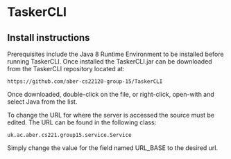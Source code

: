# TaskerCLI

## Install instructions

Prerequisites include the Java 8 Runtime Environment to be installed before running TaskerCLI. Once installed the TaskerCLI.jar can be downloaded from the TaskerCLI repository located at:

`https://github.com/aber-cs22120-group-15/TaskerCLI`

Once downloaded, double-click on the file, or right-click, open-with and select Java from the list.

To change the URL for where the server is accessed the source must be edited. The URL can be found in the following class:

`uk.ac.aber.cs221.group15.service.Service`

Simply change the value for the field named URL_BASE to the desired url.
